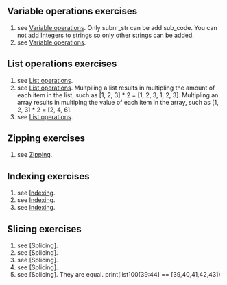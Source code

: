## Variable operations exercises
1) see [Variable operations](https://github.com/Nomesy/Comp-psy/blob/main/Assignment%203/variable%20operations.py). Only subnr_str can be add sub_code. You can not add Integers to strings so only other strings can be added.
2) see [Variable operations](https://github.com/Nomesy/Comp-psy/blob/main/Assignment%203/variable%20operations.py). 

## List operations exercises
1) see [List operations](https://github.com/Nomesy/Comp-psy/blob/main/Assignment%203/List%20operations.py).
2) see [List operations](https://github.com/Nomesy/Comp-psy/blob/main/Assignment%203/List%20operations.py). Multpiling a list results in multipling the amount of each item in the list, such as [1, 2, 3] * 2 = [1, 2, 3, 1, 2, 3]. Multipling an array results in multiplng the value of each item in the array, such as [1, 2, 3] * 2 = [2, 4, 6].
3) see [List operations](https://github.com/Nomesy/Comp-psy/blob/main/Assignment%203/List%20operations.py).

## Zipping exercises
1) see [Zipping](https://github.com/Nomesy/Comp-psy/blob/main/Assignment%203/Zipping.py).

## Indexing exercises
1) see [Indexing](https://github.com/Nomesy/Comp-psy/blob/main/Assignment%203/indexing.py).
2) see [Indexing](https://github.com/Nomesy/Comp-psy/blob/main/Assignment%203/indexing.py).
3) see [Indexing](https://github.com/Nomesy/Comp-psy/blob/main/Assignment%203/indexing.py).

## Slicing exercises
1) see [Splicing].
2) see [Splicing].
3) see [Splicing].
4) see [Splicing].
5) see [Splicing]. They are equal. print(list100[39:44] == [39,40,41,42,43])
